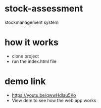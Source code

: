 # stock-assessment
stockmanagement system
# how it works
- clone project
- run the index.html file
# demo link
- https://youtu.be/qwwHdIau5Ko
- View dem to see how the web app works
